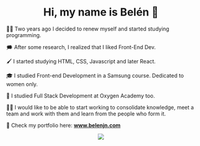 <h1 align='center'>Hi, my name is Belén 👋</h1>

<p align="justify">


👶🏻 Two years ago I decided to renew myself and started studying programming.

🗯️ After some research, I realized that I liked Front-End Dev. 

🖌️ I started studying HTML, CSS, Javascript and later React.
  
🎓 I studied Front-end Development in a Samsung course. Dedicated to women only.

📝 I studied Full Stack Development at Oxygen Academy too.

🙏🏻 I would like to be able to start working to consolidate knowledge, meet a team and work with them and learn from the people who form it.

👀 Check my portfolio here: <b>www.belenjn.com</b>


<div align="center"> <img src="https://user-images.githubusercontent.com/75947904/190433612-90d75cfa-954c-472c-9dd1-4894e2430dbb.png"/></div>
